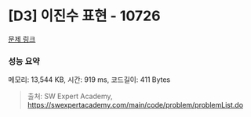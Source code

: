 # [D3] 이진수 표현 - 10726 

[문제 링크](https://swexpertacademy.com/main/code/problem/problemDetail.do?contestProbId=AXRSXf_a9qsDFAXS) 

### 성능 요약

메모리: 13,544 KB, 시간: 919 ms, 코드길이: 411 Bytes



> 출처: SW Expert Academy, https://swexpertacademy.com/main/code/problem/problemList.do